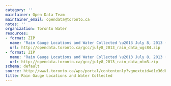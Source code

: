 ```yaml
---
category: ''
maintainer: Open Data Team
maintainer_email: opendata@toronto.ca
notes: ''
organization: Toronto Water
resources:
- format: ZIP
  name: "Rain Gauge Locations and Water Collected \u2013 July 8, 2013 (MGS84)"
  url: http://opendata.toronto.ca/gcc/july8_2013_rain_data_wgs84.zip
- format: ZIP
  name: "Rain Gauge Locations and Water Collected \u2013 July 8, 2013 (MTM3)"
  url: http://opendata.toronto.ca/gcc/july8_2013_rain_data_mtm3.zip
schema: default
source: http://www1.toronto.ca/wps/portal/contentonly?vgnextoid=d1e36d83664bd410VgnVCM10000071d60f89RCRD&vgnextchannel=1a66e03bb8d1e310VgnVCM10000071d60f89RCRD
title: Rain Gauge Locations and Water Collected
---
```

